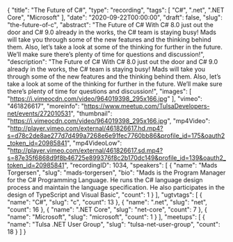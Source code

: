 {
  "title": "The Future of C#",
  "type": "recording",
  "tags": [
    "C#",
    ".net",
    ".NET Core",
    "Microsoft"
  ],
  "date": "2020-09-22T00:00:00",
  "draft": false,
  "slug": "the-future-of-c",
  "abstract": "The Future of C# With C# 8.0 just out the door and C# 9.0 already in the works, the C# team is staying busy! Mads will take you through some of the new features and the thinking behind them. Also, let’s take a look at some of the thinking for further in the future. We’ll make sure there’s plenty of time for questions and discussion!",
  "description": "The Future of C# With C# 8.0 just out the door and C# 9.0 already in the works, the C# team is staying busy! Mads will take you through some of the new features and the thinking behind them. Also, let’s take a look at some of the thinking for further in the future. We’ll make sure there’s plenty of time for questions and discussion!",
  "images": [
    "https://i.vimeocdn.com/video/964019398_295x166.jpg"
  ],
  "vimeo": "461826617",
  "moreinfo": "https://www.meetup.com/TulsaDevelopers-net/events/272010531",
  "thumbnail": "https://i.vimeocdn.com/video/964019398_295x166.jpg",
  "mp4Video": "http://player.vimeo.com/external/461826617.hd.mp4?s=d78c2de8ae277d7d499a7268e6e91fec7760bb86&profile_id=175&oauth2_token_id=20985841",
  "mp4VideoLow": "http://player.vimeo.com/external/461826617.sd.mp4?s=87e35f6868d9f8b46725e899376f8c2b170dc149&profile_id=139&oauth2_token_id=20985841",
  "recordingID": 1034,
  "speakers": [
    {
      "name": "Mads Torgersen",
      "slug": "mads-torgersen",
      "bio": "Mads is the Program Manager for the C# Programming Language. He runs the C# language design process and maintain the language specification. He also participates in the design of TypeScript and Visual Basic",
      "count": 1
    }
  ],
  "ugtvtags": [
    {
      "name": "C#",
      "slug": "c",
      "count": 13
    },
    {
      "name": ".net",
      "slug": "net",
      "count": 16
    },
    {
      "name": ".NET Core",
      "slug": "net-core",
      "count": 7
    },
    {
      "name": "Microsoft",
      "slug": "microsoft",
      "count": 1
    }
  ],
  "meetups": [
    {
      "name": "Tulsa .NET User Group",
      "slug": "tulsa-net-user-group",
      "count": 18
    }
  ]
}